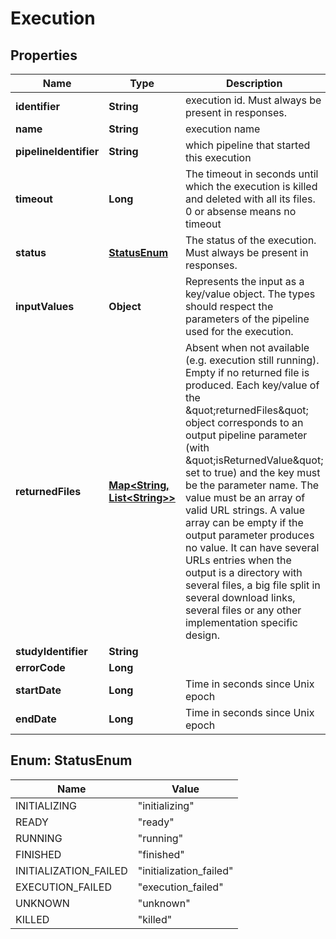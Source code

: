 
# Execution

## Properties
Name | Type | Description | Notes
------------ | ------------- | ------------- | -------------
**identifier** | **String** | execution id. Must always be present in responses. |  [optional]
**name** | **String** | execution name | 
**pipelineIdentifier** | **String** | which pipeline that started this execution | 
**timeout** | **Long** | The timeout in seconds until which the execution is killed and deleted with all its files. 0 or absense means no timeout |  [optional]
**status** | [**StatusEnum**](#StatusEnum) | The status of the execution. Must always be present in responses. |  [optional]
**inputValues** | **Object** | Represents the input as a key/value object. The types should respect the parameters of the pipeline used for the execution. | 
**returnedFiles** | [**Map&lt;String, List&lt;String&gt;&gt;**](List.md) | Absent when not available (e.g. execution still running). Empty if no returned file is produced. Each key/value of the \&quot;returnedFiles\&quot; object corresponds to an output pipeline parameter (with \&quot;isReturnedValue\&quot; set to true) and the key must be the parameter name. The value must be an array of valid URL strings. A value array can be empty if the output parameter produces no value. It can have several URLs entries when the output is a directory with several files, a big file split in several download links, several files or any other implementation specific design. |  [optional]
**studyIdentifier** | **String** |  |  [optional]
**errorCode** | **Long** |  |  [optional]
**startDate** | **Long** | Time in seconds since Unix epoch |  [optional]
**endDate** | **Long** | Time in seconds since Unix epoch |  [optional]


<a name="StatusEnum"></a>
## Enum: StatusEnum
Name | Value
---- | -----
INITIALIZING | &quot;initializing&quot;
READY | &quot;ready&quot;
RUNNING | &quot;running&quot;
FINISHED | &quot;finished&quot;
INITIALIZATION_FAILED | &quot;initialization_failed&quot;
EXECUTION_FAILED | &quot;execution_failed&quot;
UNKNOWN | &quot;unknown&quot;
KILLED | &quot;killed&quot;



